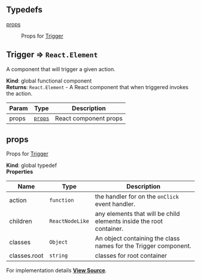 ## Typedefs

<dl>
<dt><a href="#props">props</a></dt>
<dd><p>Props for <a href="#Trigger">Trigger</a></p>
</dd>
</dl>

<a name="Trigger"></a>

## Trigger ⇒ <code>React.Element</code>
A component that will trigger a given action.

**Kind**: global functional component  
**Returns**: <code>React.Element</code> - A React component that when triggered invokes the action.  

| Param | Type | Description |
| --- | --- | --- |
| props | [<code>props</code>](#props) | React component props |

<a name="props"></a>

## props
Props for [Trigger](#Trigger)

**Kind**: global typedef  
**Properties**

| Name | Type | Description |
| --- | --- | --- |
| action | <code>function</code> | the handler for on the `onClick` event handler. |
| children | <code>ReactNodeLike</code> | any elements that will be child elements inside the root container. |
| classes | <code>Object</code> | An object containing the class names for the Trigger component. |
| classes.root | <code>string</code> | classes for root container |



For implementation details [**View Source**](https://github.com/magento/pwa-studio/blob/develop/packages/venia-ui/lib/components/Trigger/trigger.js).
